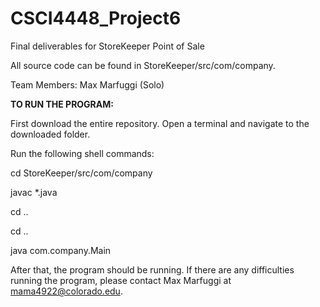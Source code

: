 # CSCI4448_Project6
Final deliverables for StoreKeeper Point of Sale

All source code can be found in StoreKeeper/src/com/company.

Team Members: Max Marfuggi (Solo)

**TO RUN THE PROGRAM:**

First download the entire repository. Open a terminal and navigate to the downloaded folder.

Run the following shell commands:

cd StoreKeeper/src/com/company 

javac *.java

cd .. 

cd ..

java com.company.Main

After that, the program should be running. If there are any difficulties running the program, please contact Max Marfuggi at mama4922@colorado.edu.
